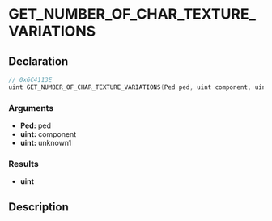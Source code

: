 # GET_NUMBER_OF_CHAR_TEXTURE_VARIATIONS

## Declaration
```cpp
// 0x6C4113E
uint GET_NUMBER_OF_CHAR_TEXTURE_VARIATIONS(Ped ped, uint component, uint unknown1);
```

### Arguments
- **Ped:** ped
- **uint:** component
- **uint:** unknown1

### Results
- **uint**

## Description

